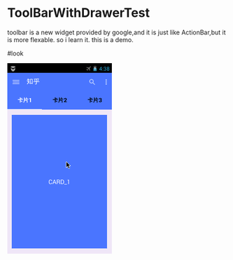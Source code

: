 # ToolBarWithDrawerTest

toolbar is a new widget provided by google,and it is just like ActionBar,but it is more flexable.
so i learn it.
this is a demo.

#look

![](https://github.com/Rowandjj/ToolBarWithDrawerTest/blob/master/art/demo5.gif)

